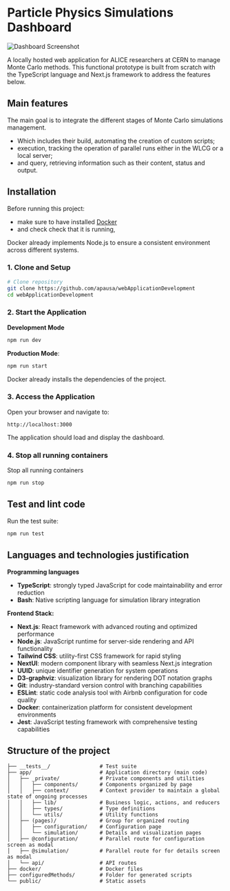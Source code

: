 # Particle Physics Simulations Dashboard

![Dashboard Screenshot](https://www.overleaf.com/project/67c4a2103f9e65851b9fb3d1/blob/dce6b53e646cca56fd8c0bc8a06515edaf2b0a78?fallback=6821043b69213557e5efb7a5)

A locally hosted web application for ALICE researchers at CERN to manage Monte Carlo methods.
This functional prototype is built from scratch with the TypeScript language and Next.js framework to address the features below. 

## Main features

The main goal is to integrate the different stages of Monte Carlo simulations management. 
- Which includes their build, automating the creation of custom scripts;
- execution, tracking the operation of parallel runs either in the WLCG or a local server;
- and query, retrieving information such as their content, status and output.

## Installation

Before running this project:
- make sure to have installed [Docker](https://docs.docker.com/get-docker/)
- and check check that it is running,

Docker already implements Node.js to ensure a consistent environment across different systems. 

### 1. Clone and Setup

```bash
# Clone repository
git clone https://github.com/apausa/webApplicationDevelopment
cd webApplicationDevelopment
```

### 2. Start the Application

**Development Mode**
```bash
npm run dev
```

**Production Mode**:
```bash
npm run start
```

Docker already installs the dependencies of the project. 

### 3. Access the Application

Open your browser and navigate to:
```
http://localhost:3000
```

The application should load and display the dashboard.

### 4. Stop all running containers

Stop all running containers

```bash
npm run stop
```

## Test and lint code

Run the test suite:

```bash
npm run test
```

## Languages and technologies justification

**Programming languages**
- **TypeScript**: strongly typed JavaScript for code maintainability and error reduction
- **Bash**: Native scripting language for simulation library integration

**Frontend Stack:**
- **Next.js**: React framework with advanced routing and optimized performance
- **Node.js**: JavaScript runtime for server-side rendering and API functionality
- **Tailwind CSS**: utility-first CSS framework for rapid styling
- **NextUI**: modern component library with seamless Next.js integration
- **UUID**: unique identifier generation for system operations
- **D3-graphviz**: visualization library for rendering DOT notation graphs
- **Git**: industry-standard version control with branching capabilities
- **ESLint**: static code analysis tool with Airbnb configuration for code quality
- **Docker**: containerization platform for consistent development environments
- **Jest**: JavaScript testing framework with comprehensive testing capabilities

## Structure of the project

```
├── __tests__/                # Test suite
├── app/                      # Application directory (main code)
│   ├── _private/             # Private components and utilities
│   │   ├── components/       # Components organized by page
│   │   ├── context/          # Context provider to maintain a global state of ongoing processes
│   │   ├── lib/              # Business logic, actions, and reducers
│   │   ├── types/            # Type definitions
│   │   └── utils/            # Utility functions
│   ├── (pages)/              # Group for organized routing
│   │   ├── configuration/    # Configuration page
│   │   └── simulation/       # Details and visualization pages
│   ├── @configuration/       # Parallel route for configuration screen as modal
│   ├── @simulation/          # Parallel route for for details screen as modal
│   └── api/                  # API routes
├── docker/                   # Docker files
├── configuredMethods/        # Folder for generated scripts
└── public/                   # Static assets
```

